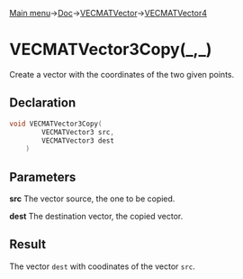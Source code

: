 [Main menu](../../../../Readme.md)->[Doc](../../../VECMATKit.md)->[VECMATVector](../../VECMATVector.md)->[VECMATVector4](../../VECMATVector4.md)

# VECMATVector3Copy(\_,\_)
Create a vector with the coordinates of the two given points.

## **Declaration**
```C
void VECMATVector3Copy(
        VECMATVector3 src,
        VECMATVector3 dest
    )
```


## **Parameters**
**src**
The vector source, the one to be copied.

**dest**
The destination vector, the copied vector.

## **Result**
The vector `dest` with coodinates of the vector `src`.
